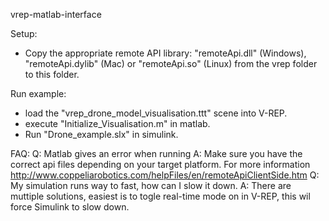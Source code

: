 vrep-matlab-interface

Setup:
- Copy the appropriate remote API library: "remoteApi.dll" (Windows), "remoteApi.dylib" (Mac) or "remoteApi.so" (Linux) from the vrep folder to this folder.

Run example:
- load the "vrep_drone_model_visualisation.ttt" scene into V-REP.
- execute "Initialize_Visualisation.m" in matlab.
- Run "Drone_example.slx" in simulink.

FAQ:
Q: Matlab gives an error when running
A: Make sure you have the correct api files depending on your target platform. For more information http://www.coppeliarobotics.com/helpFiles/en/remoteApiClientSide.htm
Q: My simulation runs way to fast, how can I slow it down.
A: There are muttiple solutions, easiest is to togle real-time mode on in V-REP, this wil force Simulink to slow down.
